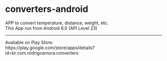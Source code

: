 # converters-android
APP to convert temperature, distance, weight, etc. <br>
This App run from Android 6.0 (API Level 23)
<hr>
Avaliable on Play Store: <br>
https://play.google.com/store/apps/details?id=br.com.rodrigoamora.converters
